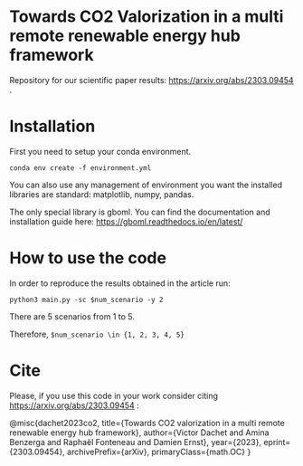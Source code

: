 # Towards CO2 Valorization in a multi remote renewable energy hub framework

Repository for our scientific paper results: https://arxiv.org/abs/2303.09454 .


# Installation

First you need to setup your conda environment.

```conda env create -f environment.yml```

You can also use any management of environment you want the installed libraries are standard:
matplotlib, numpy, pandas. 

The only special library is gboml. You can find the documentation and installation guide here:
https://gboml.readthedocs.io/en/latest/


# How to use the code

In order to reproduce the results obtained in the article run:

```python3 main.py -sc $num_scenario -y 2```

There are 5 scenarios from 1 to 5. 

Therefore, ```$num_scenario \in {1, 2, 3, 4, 5}```

# Cite
Please, if you use this code in your work consider citing https://arxiv.org/abs/2303.09454 : 

@misc{dachet2023co2,
      title={Towards CO2 valorization in a multi remote renewable energy hub framework}, 
      author={Victor Dachet and Amina Benzerga and Raphaël Fonteneau and Damien Ernst},
      year={2023},
      eprint={2303.09454},
      archivePrefix={arXiv},
      primaryClass={math.OC}
}



